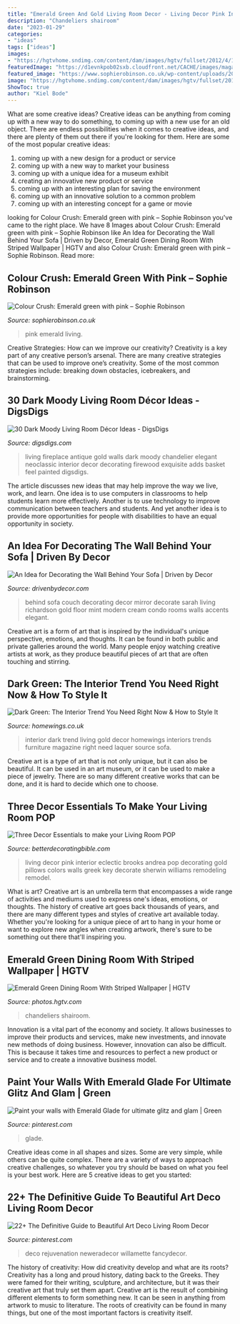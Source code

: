 ```yaml
---
title: "Emerald Green And Gold Living Room Decor - Living Decor Pink Interior Eclectic Brooks Andrea Pop Decorating Gold Pillows Colors Walls Greek Key Decorate Sherwin Williams Remodeling Remodel"
description: "Chandeliers shairoom"
date: "2023-01-29"
categories:
- "ideas"
tags: ["ideas"]
images:
- "https://hgtvhome.sndimg.com/content/dam/images/hgtv/fullset/2012/4/14/0/DP_Elinor-Jones-Green-Formal-Dining-Room_s3x4.jpg.rend.hgtvcom.616.822.suffix/1400968887332.jpeg"
featuredImage: "https://d1evnkpob02sxb.cloudfront.net/CACHE/images/magazine/images/Slide6_MEUeMYg/bb4fef08400db81d7253a641ad20310e.jpg"
featured_image: "https://www.sophierobinson.co.uk/wp-content/uploads/2017/01/Green-and-pink-living-room.jpg"
image: "https://hgtvhome.sndimg.com/content/dam/images/hgtv/fullset/2012/4/14/0/DP_Elinor-Jones-Green-Formal-Dining-Room_s3x4.jpg.rend.hgtvcom.616.822.suffix/1400968887332.jpeg"
ShowToc: true
author: "Kiel Bode"
---
```



What are some creative ideas?
Creative ideas can be anything from coming up with a new way to do something, to coming up with a new use for an old object. There are endless possibilities when it comes to creative ideas, and there are plenty of them out there if you're looking for them. Here are some of the most popular creative ideas: 
1. coming up with a new design for a product or service 
2. coming up with a new way to market your business 
3. coming up with a unique idea for a museum exhibit 
4. creating an innovative new product or service 
5. coming up with an interesting plan for saving the environment 
6. coming up with an innovative solution to a common problem 
7. coming up with an interesting concept for a game or movie 

	

		
looking for Colour Crush: Emerald green with pink – Sophie Robinson you've came to the right place. We have 8 Images about Colour Crush: Emerald green with pink – Sophie Robinson like An Idea for Decorating the Wall Behind Your Sofa | Driven by Decor, Emerald Green Dining Room With Striped Wallpaper | HGTV and also Colour Crush: Emerald green with pink – Sophie Robinson. Read more:
		
    
## Colour Crush: Emerald Green With Pink – Sophie Robinson

<img loading=lazy src="https://www.sophierobinson.co.uk/wp-content/uploads/2017/01/Green-and-pink-living-room.jpg" onerror="this.onerror=null;this.src='https://tse3.mm.bing.net/th?id=OIP.xa3zv05PJhiTiXb00yjuYQHaJ6&amp;pid=15.1';" alt="Colour Crush: Emerald green with pink – Sophie Robinson">

_Source: sophierobinson.co.uk_

>pink emerald living. 

	

Creative Strategies: How can we improve our creativity?
Creativity is a key part of any creative person’s arsenal. There are many creative strategies that can be used to improve one’s creativity. Some of the most common strategies include: breaking down obstacles, icebreakers, and brainstorming.

    
## 30 Dark Moody Living Room Décor Ideas - DigsDigs

<img loading=lazy src="https://www.digsdigs.com/photos/2016/10/15-elegant-neoclassic-living-room-with-black-walls-an-antique-fireplace-and-a-gold-chandelier.jpg" onerror="this.onerror=null;this.src='https://tse4.mm.bing.net/th?id=OIP.gxUN24Q_P9orh4Mt_vMvGwHaKX&amp;pid=15.1';" alt="30 Dark Moody Living Room Décor Ideas - DigsDigs">

_Source: digsdigs.com_

>living fireplace antique gold walls dark moody chandelier elegant neoclassic interior decor decorating firewood exquisite adds basket feel painted digsdigs. 

	

The article discusses new ideas that may help improve the way we live, work, and learn. One idea is to use computers in classrooms to help students learn more effectively. Another is to use technology to improve communication between teachers and students. And yet another idea is to provide more opportunities for people with disabilities to have an equal opportunity in society.

    
## An Idea For Decorating The Wall Behind Your Sofa | Driven By Decor

<img loading=lazy src="http://www.drivenbydecor.com/wp-content/uploads/2014/05/Large-floor-mirror-behind-sofa-couch.jpg" onerror="this.onerror=null;this.src='https://tse3.mm.bing.net/th?id=OIP.MB0cloEJaU0x5vEs8zaCGAHaLK&amp;pid=15.1';" alt="An Idea for Decorating the Wall Behind Your Sofa | Driven by Decor">

_Source: drivenbydecor.com_

>behind sofa couch decorating decor mirror decorate sarah living richardson gold floor mint modern cream condo rooms walls accents elegant. 

	

Creative art is a form of art that is inspired by the individual's unique perspective, emotions, and thoughts. It can be found in both public and private galleries around the world. Many people enjoy watching creative artists at work, as they produce beautiful pieces of art that are often touching and stirring.

    
## Dark Green: The Interior Trend You Need Right Now &amp; How To Style It

<img loading=lazy src="https://d1evnkpob02sxb.cloudfront.net/CACHE/images/magazine/images/Slide6_MEUeMYg/bb4fef08400db81d7253a641ad20310e.jpg" onerror="this.onerror=null;this.src='https://tse3.mm.bing.net/th?id=OIP.hSgvXq1_rTNepgTOfqy4dAHaE8&amp;pid=15.1';" alt="Dark Green: The Interior Trend You Need Right Now &amp; How to Style It">

_Source: homewings.co.uk_

>interior dark trend living gold decor homewings interiors trends furniture magazine right need laquer source sofa. 

	

Creative art is a type of art that is not only unique, but it can also be beautiful. It can be used in an art museum, or it can be used to make a piece of jewelry. There are so many different creative works that can be done, and it is hard to decide which one to choose.

    
## Three Decor Essentials To Make Your Living Room POP

<img loading=lazy src="http://betterdecoratingbible.com/wp-content/uploads/2013/11/greek-key-pillows-pink-decor-interior-design-blog-ideas-eclectic-living-room.jpg" onerror="this.onerror=null;this.src='https://tse3.mm.bing.net/th?id=OIP.tyM1x0O1zt2VbF-EGAiYOgHaLH&amp;pid=15.1';" alt="Three Decor Essentials to make your Living Room POP">

_Source: betterdecoratingbible.com_

>living decor pink interior eclectic brooks andrea pop decorating gold pillows colors walls greek key decorate sherwin williams remodeling remodel. 

	

What is art?
Creative art is an umbrella term that encompasses a wide range of activities and mediums used to express one's ideas, emotions, or thoughts. The history of creative art goes back thousands of years, and there are many different types and styles of creative art available today. Whether you're looking for a unique piece of art to hang in your home or want to explore new angles when creating artwork, there's sure to be something out there that'll inspiring you.

    
## Emerald Green Dining Room With Striped Wallpaper | HGTV

<img loading=lazy src="https://hgtvhome.sndimg.com/content/dam/images/hgtv/fullset/2012/4/14/0/DP_Elinor-Jones-Green-Formal-Dining-Room_s3x4.jpg.rend.hgtvcom.616.822.suffix/1400968887332.jpeg" onerror="this.onerror=null;this.src='https://tse1.mm.bing.net/th?id=OIP.83rWlNdXhfwyd3KWZYAoAgHaJ4&amp;pid=15.1';" alt="Emerald Green Dining Room With Striped Wallpaper | HGTV">

_Source: photos.hgtv.com_

>chandeliers shairoom. 

	

Innovation is a vital part of the economy and society. It allows businesses to improve their products and services, make new investments, and innovate new methods of doing business. However, innovation can also be difficult. This is because it takes time and resources to perfect a new product or service and to create a innovative business model.

    
## Paint Your Walls With Emerald Glade For Ultimate Glitz And Glam | Green

<img loading=lazy src="https://i.pinimg.com/736x/a1/25/b1/a125b1d293c967c5f1cd9c0273d20431.jpg" onerror="this.onerror=null;this.src='https://tse4.mm.bing.net/th?id=OIP.6T7aZ51AMp9_ZisBJURTrgHaLH&amp;pid=15.1';" alt="Paint your walls with Emerald Glade for ultimate glitz and glam | Green">

_Source: pinterest.com_

>glade. 

	

Creative ideas come in all shapes and sizes. Some are very simple, while others can be quite complex. There are a variety of ways to approach creative challenges, so whatever you try should be based on what you feel is your best work. Here are 5 creative ideas to get you started: 

    
## 22+ The Definitive Guide To Beautiful Art Deco Living Room Decor

<img loading=lazy src="https://i.pinimg.com/736x/9b/dc/71/9bdc71ca2eed43cb9e4344f22527e2df.jpg" onerror="this.onerror=null;this.src='https://tse1.mm.bing.net/th?id=OIP.fodlCDWhurUWaKxX_uq2kAHaH1&amp;pid=15.1';" alt="22+ The Definitive Guide to Beautiful Art Deco Living Room Decor">

_Source: pinterest.com_

>deco rejuvenation neweradecor willamette fancydecor. 

	

The history of creativity: How did creativity develop and what are its roots?
Creativity has a long and proud history, dating back to the Greeks. They were famed for their writing, sculpture, and architecture, but it was their creative art that truly set them apart. Creative art is the result of combining different elements to form something new. It can be seen in anything from artwork to music to literature. The roots of creativity can be found in many things, but one of the most important factors is creativity itself.

